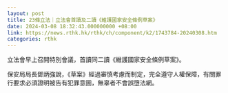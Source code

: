 ```yaml
---
layout: post
title: 23條立法｜立法會首讀及二讀《維護國家安全條例草案》
date: 2024-03-08 18:32:43.000000000 +08:00
link: https://news.rthk.hk/rthk/ch/component/k2/1743784-20240308.htm
categories: rthk
---
```


立法會早上召開特別會議，首讀同二讀《維護國家安全條例草案》。

保安局局長鄧炳強說，《草案》經過審慎考慮而制定，完全遵守人權保障，有關罪行要求必須證明被告有犯罪意圖，無辜者不會誤墮法網。
